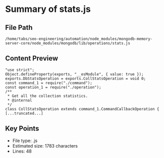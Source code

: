 # Summary of stats.js
  
## File Path
`/home/tabs/seo-engineering/automation/node_modules/mongodb-memory-server-core/node_modules/mongodb/lib/operations/stats.js`

## Content Preview
```
"use strict";
Object.defineProperty(exports, "__esModule", { value: true });
exports.DbStatsOperation = exports.CollStatsOperation = void 0;
const command_1 = require("./command");
const operation_1 = require("./operation");
/**
 * Get all the collection statistics.
 * @internal
 */
class CollStatsOperation extends command_1.CommandCallbackOperation {
[...truncated...]
```

## Key Points
- File type: .js
- Estimated size: 1783 characters
- Lines: 48

